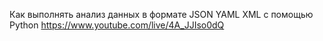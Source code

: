 Как выполнять анализ данных в формате JSON YAML XML с помощью Python https://www.youtube.com/live/4A_JJIso0dQ
